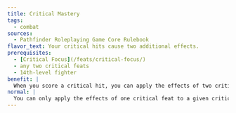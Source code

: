 ```yaml
---
title: Critical Mastery
tags:
  - combat
sources:
  - Pathfinder Roleplaying Game Core Rulebook
flavor_text: Your critical hits cause two additional effects.
prerequisites:
  - [Critical Focus](/feats/critical-focus/)
  - any two critical feats
  - 14th-level fighter
benefit: |
  When you score a critical hit, you can apply the effects of two critical feats in addition to the damage dealt.
normal: |
  You can only apply the effects of one critical feat to a given critical hit in addition to the damage dealt.
---
```


